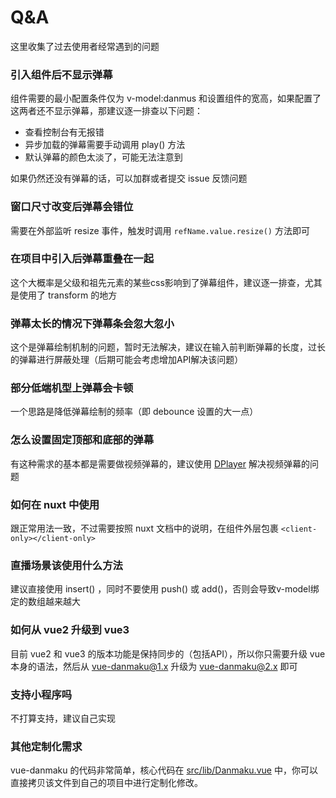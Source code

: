 # Q&A

这里收集了过去使用者经常遇到的问题

### 引入组件后不显示弹幕

组件需要的最小配置条件仅为 v-model:danmus 和设置组件的宽高，如果配置了这两者还不显示弹幕，那建议逐一排查以下问题：

- 查看控制台有无报错
- 异步加载的弹幕需要手动调用 play() 方法
- 默认弹幕的颜色太淡了，可能无法注意到

如果仍然还没有弹幕的话，可以加群或者提交 issue 反馈问题

### 窗口尺寸改变后弹幕会错位

需要在外部监听 resize 事件，触发时调用 `refName.value.resize()` 方法即可

### 在项目中引入后弹幕重叠在一起

这个大概率是父级和祖先元素的某些css影响到了弹幕组件，建议逐一排查，尤其是使用了 transform 的地方

### 弹幕太长的情况下弹幕条会忽大忽小

这个是弹幕绘制机制的问题，暂时无法解决，建议在输入前判断弹幕的长度，过长的弹幕进行屏蔽处理（后期可能会考虑增加API解决该问题）

### 部分低端机型上弹幕会卡顿

一个思路是降低弹幕绘制的频率（即 debounce 设置的大一点）

### 怎么设置固定顶部和底部的弹幕

有这种需求的基本都是需要做视频弹幕的，建议使用 [DPlayer](https://dplayer.diygod.dev) 解决视频弹幕的问题

### 如何在 nuxt 中使用

跟正常用法一致，不过需要按照 nuxt 文档中的说明，在组件外层包裹 `<client-only></client-only>`

### 直播场景该使用什么方法

建议直接使用 insert() ，同时不要使用 push() 或 add()，否则会导致v-model绑定的数组越来越大

### 如何从 vue2 升级到 vue3

目前 vue2 和 vue3 的版本功能是保持同步的（包括API），所以你只需要升级 vue 本身的语法，然后从 vue-danmaku@1.x 升级为 vue-danmaku@2.x 即可

### 支持小程序吗

不打算支持，建议自己实现

### 其他定制化需求

vue-danmaku 的代码非常简单，核心代码在 [src/lib/Danmaku.vue](https://github.com/hellodigua/vue-danmaku/blob/vue2/src/lib/Danmaku.vue) 中，你可以直接拷贝该文件到自己的项目中进行定制化修改。
